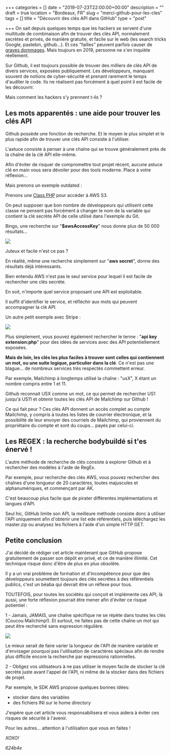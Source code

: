 +++
categories = []
date = "2019-07-23T22:00:00+00:00"
description = ""
draft = true
location = "Bordeaux, FR"
slug = "merci-github-pour-les-cles"
tags = []
title = "Découvrir des clés API dans GitHub"
type = "post"

+++
On sait depuis quelques temps que les hackers se servent d'une multitude de combinaison afin de trouver des clés API, normalement secrètes et privés, de manière gratuite, et facile sur le web (les search tricks Google, pastebin, github...). Et ces "failles" peuvent parfois causer de [graves dommages](http://vertis.io/2013/12/16/unauthorised-litecoin-mining.html). Mais toujours en 2019, personne ne s'en inquiète réellement.

Sur Github, il est toujours possible de trouver des milliers de clés API de divers services, exposées publiquement. Les développeurs, manquant souvent de notions de cyber-sécurité et prenant rarement le temps d'auditer le code. Ils ne réalisent pas forcément à quel point il est facile de les découvrir.

Mais comment les hackers s'y prennent t-ils ?

## Les mots apparentés : une aide pour trouver les clés API

Github possède une fonction de recherche. Et le moyen le plus simplet et le plus rapide afin de trouver une clés API consiste à l'utiliser.

L'astuce consiste à penser à une chaîne qui se trouve généralement près de la chaîne de la clé API elle-même.

Afin d'éviter de risquer de compromettre tout projet récent, aucune astuce clé en main vous sera dévoiler pour des tools moderne. Place à votre réflexion...

Mais prenons un exemple outdated :

Prenons une [Class PHP](https://github.com/tpyo/amazon-s3-php-class) pour accéder à AWS S3.

On peut supposer que bon nombre de développeurs qui utilisent cette classe ne pensent pas forcément à changer le nom de la variable qui contient la clé secrète API de celle utilisé dans l'exemple du Git.

Bingo, une recherche sur "**$awsAccessKey**" nous donne plus de 50 000 résultats...

![](/uploads/awsaccesskey.JPG)

Juteux et facile n'est ce pas ?

En réalité, même une recherche simplement sur "**aws secret**", donne des résultats déjà intéressants.

Bien entendu AWS n'est pas le seul service pour lequel il est facile de rechercher une clés secrète.

En soit, n'importe quel service proposant une API est exploitable.

Il suffit d'identifier le service, et réfléchir aux mots qui peuvent accompagner la clé API.

Un autre petit exemple avec Stripe :

![](/uploads/Stripe.jpg)

Plus simplement, vous pouvez également rechercher le terme : "**api key extension:php**" pour des idées de services avec des API potentiellement exposées.

**Mais de loin, les clés les plus faciles à trouver sont celles qui contiennent un mot, ou une suite logique, particulier dans la clé**. Ce n'est pas une blague... de nombreux services très respectés commettent erreur.

Par exemple, Mailchimp à longtemps utilisé la chaîne : "usX", X étant un nombre compris entre 1 et 11.

Github reconnait USX comme un mot, ce qui permet de rechercher US1 jusqu'à US11 et obtenir toutes les clés API de Mailchimp sur Github !

Ce qui fait peur ? Ces clés API donnent un accès complet au compte Mailchimp, y compris à toutes les listes de courrier électronique, et la possibilité de leur envoyer des courriels de Mailchimp, qui proviennent du propriétaire du compte et sont du coups... payés par celui-ci.

## Les REGEX : la recherche bodybuildé si t'es énervé !

L'autre méthode de recherche de clés consiste à explorer Github et à rechercher des modèles à l'aide de RegEx.

Par exemple, pour recherche des clés AWS, vous pouvez rechercher des chaînes d'une longueur de 20 caractères, toutes majuscules et alphanumériques, et commençant par AK.

C'est beaucoup plus facile que de pirater différentes implémentations et langues d'API.

Seul hic, GitHub limite son API, la meilleure méthode consiste donc à utiliser l'API uniquement afin d'obtenir une list ede référentiels, puis téléchargez les master.zip ou analysez les fichiers à l'aide d'un simple HTTP GET.

## Petite conclusion

J'ai décidé de rédiger cet article maintenant que GitHub propose gratuitement de passer son dépôt en privé, et ce de manière illimité. Cet technique risque donc d'être de plus en plus obsolète.

Il y a un vrai problème de formation et d'incompétence pour que des développeurs soumettent toujours des clés secrètes à des référentiels publics, c'est un béaba qui devrait être un réflexe pour tous.

TOUTEFOIS, pour toutes les sociétés qui conçoit et implémente ces API, là aussi, une forte réflexion pourrait être mener afin d'éviter ce risque potientiel :

1 - Jamais, JAMAIS, une chaîne spécifique ne se répète dans toutes les clés (Coucou Mailchimp!). Et surtout, ne faites pas de cette chaîne un mot qui peut être recherché sans expression régulière.

![](/uploads/hello-mailchimp.gif)

Le mieux serait de faire varier la longueur de l'API de manière variable et d'envisager pourquoi pas l'utilisation de caractères spéciaux afin de rendre plus difficile encore la recherche par expressions rationnelles.

2 - Obligez vos utilisateurs à ne pas utiliser le moyen facile de stocker la clé secrète juste avant l'appel de l'API, ni même de la stocker dans des fichiers de projet.

Par exemple, le SDK AWS propose quelques bonnes idées:

* stocker dans des variables
* des fichiers INI sur le home directory

J'espère que cet article vous responsabilisera et vous aidera à éviter ces risques de sécurité à l'avenir.

Pour les autres... attention à l'utilisation que vous en faites ! 

_XOXO!_

_624b4e_